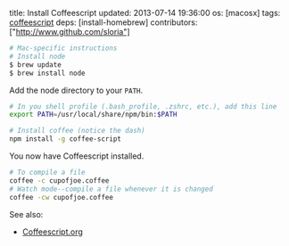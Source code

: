 title: Install Coffeescript
updated: 2013-07-14 19:36:00
os: [macosx]
tags: [coffeescript]
deps: [install-homebrew]
contributors: ["http://www.github.com/sloria"] 

```bash
# Mac-specific instructions
# Install node
$ brew update 
$ brew install node
```

Add the node directory to your `PATH`.

```bash
# In you shell profile (.bash_profile, .zshrc, etc.), add this line
export PATH=/usr/local/share/npm/bin:$PATH
```

```bash
# Install coffee (notice the dash)
npm install -g coffee-script
```

You now have Coffeescript installed.

```bash
# To compile a file
coffee -c cupofjoe.coffee
# Watch mode--compile a file whenever it is changed
coffee -cw cupofjoe.coffee
```

See also:

- [Coffeescript.org][Coffeescript]

[Coffeescript]: http://coffeescript.org/
